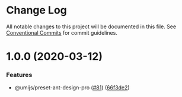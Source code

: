 # Change Log

All notable changes to this project will be documented in this file. See [Conventional Commits](https://conventionalcommits.org) for commit guidelines.

# 1.0.0 (2020-03-12)

### Features

- @umijs/preset-ant-design-pro ([#81](https://github.com/umijs/plugins/issues/81)) ([66f3de2](https://github.com/umijs/plugins/commit/66f3de266d6ae0f22964b159e58f256ebdb4bdf4))
